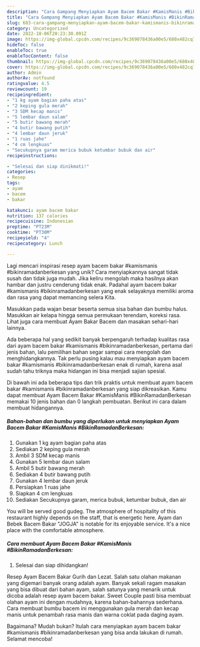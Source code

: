 ```yaml
---
description: "Cara Gampang Menyiapkan Ayam Bacem Bakar #KamisManis #BikinRamadanBerkesan yang Enak"
title: "Cara Gampang Menyiapkan Ayam Bacem Bakar #KamisManis #BikinRamadanBerkesan yang Enak"
slug: 683-cara-gampang-menyiapkan-ayam-bacem-bakar-kamismanis-bikinramadanberkesan-yang-enak
category: Uncategorized
date: 2022-10-06T20:23:30.091Z
image: https://img-global.cpcdn.com/recipes/9c369078436a00e5/680x482cq70/ayam-bacem-bakar-kamismanis-bikinramadanberkesan-foto-resep-utama.jpg
hideToc: false
enableToc: true
enableTocContent: false
thumbnail: https://img-global.cpcdn.com/recipes/9c369078436a00e5/680x482cq70/ayam-bacem-bakar-kamismanis-bikinramadanberkesan-foto-resep-utama.jpg
cover: https://img-global.cpcdn.com/recipes/9c369078436a00e5/680x482cq70/ayam-bacem-bakar-kamismanis-bikinramadanberkesan-foto-resep-utama.jpg
author: Admin
authorAv: notfound
ratingvalue: 4.5
reviewcount: 19
recipeingredient:
- "1 kg ayam bagian paha atas"
- "2 keping gula merah"
- "3 SDM kecap manis"
- "5 lembar daun salam"
- "5 butir bawang merah"
- "4 butir bawang putih"
- "4 lembar daun jeruk"
- "1 ruas jahe"
- "4 cm lengkuas"
- "Secukupnya garam merica bubuk ketumbar bubuk dan air"
recipeinstructions:

- "Selesai dan siap dinikmati!"
categories:
- Resep
tags:
- ayam
- bacem
- bakar

katakunci: ayam bacem bakar 
nutrition: 137 calories
recipecuisine: Indonesian
preptime: "PT23M"
cooktime: "PT30M"
recipeyield: "4"
recipecategory: Lunch

---
```





Lagi mencari inspirasi resep ayam bacem bakar #kamismanis #bikinramadanberkesan yang unik? Cara menyiapkannya sangat tidak susah dan tidak juga mudah. Jika keliru mengolah maka hasilnya akan hambar dan justru cenderung tidak enak. Padahal ayam bacem bakar #kamismanis #bikinramadanberkesan yang enak selayaknya memiliki aroma dan rasa yang dapat memancing selera Kita.





Masukkan pada wajan besar beserta semua sisa bahan dan bumbu halus. Masukkan air kelapa hingga semua permukaan terendam, koreksi rasa. Lihat juga cara membuat Ayam Bakar Bacem dan masakan sehari-hari lainnya.

Ada beberapa hal yang sedikit banyak berpengaruh terhadap kualitas rasa dari ayam bacem bakar #kamismanis #bikinramadanberkesan, pertama dari jenis bahan, lalu pemilihan bahan segar sampai cara mengolah dan menghidangkannya. Tak perlu pusing kalau mau menyiapkan ayam bacem bakar #kamismanis #bikinramadanberkesan enak di rumah, karena asal sudah tahu triknya maka hidangan ini bisa menjadi sajian spesial.






Di bawah ini ada beberapa tips dan trik praktis untuk membuat ayam bacem bakar #kamismanis #bikinramadanberkesan yang siap dikreasikan. Kamu dapat membuat Ayam Bacem Bakar #KamisManis #BikinRamadanBerkesan memakai 10 jenis bahan dan 0 langkah pembuatan. Berikut ini cara dalam membuat hidangannya.

<!--inarticleads1-->

##### Bahan-bahan dan bumbu yang diperlukan untuk menyiapkan Ayam Bacem Bakar #KamisManis #BikinRamadanBerkesan:

1. Gunakan 1 kg ayam bagian paha atas
1. Sediakan 2 keping gula merah
1. Ambil 3 SDM kecap manis
1. Gunakan 5 lembar daun salam
1. Ambil 5 butir bawang merah
1. Sediakan 4 butir bawang putih
1. Gunakan 4 lembar daun jeruk
1. Persiapkan 1 ruas jahe
1. Siapkan 4 cm lengkuas
1. Sediakan Secukupnya garam, merica bubuk, ketumbar bubuk, dan air


You will be served good gudeg. The atmosphere of hospitality of this restaurant highly depends on the staff, that is energetic here. Ayam dan Bebek Bacem Bakar &#34;JOGJA&#34; is notable for its enjoyable service. It&#39;s a nice place with the comfortable atmosphere. 

<!--inarticleads2-->

##### Cara membuat Ayam Bacem Bakar #KamisManis #BikinRamadanBerkesan:


1. Selesai dan siap dihidangkan!

Resep Ayam Bacem Bakar Gurih dan Lezat. Salah satu olahan makanan yang digemari banyak orang adalah ayam. Banyak sekali ragam masakan yang bisa dibuat dari bahan ayam, salah satunya yang menarik untuk dicoba adalah resep ayam bacem bakar. Sweet Couple pasti bisa membuat olahan ayam ini dengan mudahnya, karena bahan-bahannya sederhana. Cara membuat bumbu bacem ini menggunakan gula merah dan kecap manis untuk penambah rasa manis dan warna coklat pada daging ayam. 

Bagaimana? Mudah bukan? Itulah cara menyiapkan ayam bacem bakar #kamismanis #bikinramadanberkesan yang bisa anda lakukan di rumah. Selamat mencoba!
